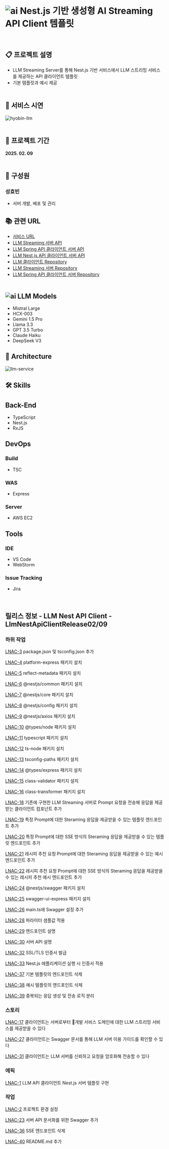 # ![ai](https://github.com/user-attachments/assets/4a4fece4-ce22-48f1-a1a1-a5804ab4ebc0) Nest.js 기반 생성형 AI  Streaming API Client 템플릿<br><br>

## 📋 프로젝트 설명
- LLM Streaming Server를 통해 Nest.js 기반 서비스에서 LLM 스트리밍 서비스를 제공하는 API 클라이언트 템플릿
- 기본 템플릿과 예시 제공
  <br><br>

## 📼 서비스 시연
![hyobin-llm](https://github.com/user-attachments/assets/f62ff497-d639-4176-b21a-e29d6cda76bd)
<br><br>

## 📅 프로젝트 기간
<b>2025. 02. 09</b>
<br><br>

## 👫 구성원

### 성효빈
- 서버 개발, 배포 및 관리
  <br>

## 📚 관련 URL
- [서비스 URL](https://hyobin-llm.vercel.app)
- [LLM Streaming 서버 API](https://hyobin-llm.duckdns.org/docs)
- [LLM Spring API 클라이언트 서버 API](https://hyobin-llm-spring.duckdns.org/swagger-ui/index.html)
- [LLM Nest.js API 클라이언트 서버 API](https://hyobin-llm-nest.duckdns.org/api)
- [LLM 클라이언트 Repository](https://github.com/hellmir/LLM-Streaming-Client)
- [LLM Streaming 서버 Repository](https://github.com/hellmir/LLM-Streaming-Server)
- [LLM Spring API 클라이언트 서버 Repository](https://github.com/hellmir/LLM-Spring-API-Client)
  <br><br>

## ![ai](https://github.com/user-attachments/assets/d2cdfacc-c141-400c-9ba4-3f77d7664714) LLM Models
- Mistral Large
- HCX-003
- Gemini 1.5 Pro
- Llama 3.3
- GPT 3.5 Turbo
- Claude Haiku
- DeepSeek V3

## 🗼 Architecture
![llm-service](https://github.com/user-attachments/assets/e12f5131-d55a-4142-bae1-f58b40b91784)

## 🛠️ Skills

## Back-End
- TypeScript
- Nest.js
- RxJS
  <br>

## DevOps

### Build
- TSC

### WAS
- Express

### Server
- AWS EC2
  <br>

## Tools

### IDE
- VS Code
- WebStorm

### Issue Tracking
- Jira
<br>

## 릴리스 정보 - LLM Nest API Client - LlmNestApiClientRelease02/09

### 하위 작업

[LNAC-3](https://langchain.atlassian.net/browse/LNAC-3) package.json 및 tsconfig.json 추가

[LNAC-4](https://langchain.atlassian.net/browse/LNAC-4) platform-express 패키지 설치

[LNAC-5](https://langchain.atlassian.net/browse/LNAC-5) reflect-metadata 패키지 설치

[LNAC-6](https://langchain.atlassian.net/browse/LNAC-6) @nestjs/common 패키지 설치

[LNAC-7](https://langchain.atlassian.net/browse/LNAC-7) @nestjs/core 패키지 설치

[LNAC-8](https://langchain.atlassian.net/browse/LNAC-8) @nestjs/config 패키지 설치

[LNAC-9](https://langchain.atlassian.net/browse/LNAC-9) @nestjs/axios 패키지 설치

[LNAC-10](https://langchain.atlassian.net/browse/LNAC-10) @types/node 패키지 설치

[LNAC-11](https://langchain.atlassian.net/browse/LNAC-11) typescript 패키지 설치

[LNAC-12](https://langchain.atlassian.net/browse/LNAC-12) ts-node 패키지 설치

[LNAC-13](https://langchain.atlassian.net/browse/LNAC-13) tsconfig-paths  패키지 설치

[LNAC-14](https://langchain.atlassian.net/browse/LNAC-14) @types/express 패키지 설치

[LNAC-15](https://langchain.atlassian.net/browse/LNAC-15) class-validator 패키지 설치

[LNAC-16](https://langchain.atlassian.net/browse/LNAC-16) class-transformer 패키지 설치

[LNAC-18](https://langchain.atlassian.net/browse/LNAC-18) 기존에 구현한 LLM Streaming 서버로 Prompt 요청을 전송해 응답을 제공받는 클라이언트 컴포넌트 추가

[LNAC-19](https://langchain.atlassian.net/browse/LNAC-19) 특정 Prompt에 대한 Steraming 응답을 제공받을 수 있는 템플릿 엔드포인트 추가

[LNAC-20](https://langchain.atlassian.net/browse/LNAC-20) 특정 Prompt에 대한 SSE 방식의 Steraming 응답을 제공받을 수 있는 템플릿 엔드포인트 추가

[LNAC-21](https://langchain.atlassian.net/browse/LNAC-21) 레시피 추천 요청 Prompt에 대한 Steraming 응답을 제공받을 수 있는 예시 엔드포인트 추가

[LNAC-22](https://langchain.atlassian.net/browse/LNAC-22) 레시피 추천 요청 Prompt에 대한 SSE 방식의 Steraming 응답을 제공받을 수 있는 레시피 추천 예시 엔드포인트 추가

[LNAC-24](https://langchain.atlassian.net/browse/LNAC-24) @nestjs/swagger 패키지 설치

[LNAC-25](https://langchain.atlassian.net/browse/LNAC-25) swagger-ui-express 패키지 설치

[LNAC-26](https://langchain.atlassian.net/browse/LNAC-26) main.ts에 Swagger 설정 추가

[LNAC-28](https://langchain.atlassian.net/browse/LNAC-28) 파라미터 샘플값 적용

[LNAC-29](https://langchain.atlassian.net/browse/LNAC-29) 엔드포인트 설명

[LNAC-30](https://langchain.atlassian.net/browse/LNAC-30) 서버 API 설명

[LNAC-32](https://langchain.atlassian.net/browse/LNAC-32) SSL/TLS 인증서 발급

[LNAC-33](https://langchain.atlassian.net/browse/LNAC-33) Nest.js 애플리케이션 실행 시 인증서 적용

[LNAC-37](https://langchain.atlassian.net/browse/LNAC-37) 기본 템플릿의 엔드포인트 삭제

[LNAC-38](https://langchain.atlassian.net/browse/LNAC-38) 예시 템플릿의 엔드포인트 삭제

[LNAC-39](https://langchain.atlassian.net/browse/LNAC-39) 중복되는 응답 생성 및 전송 로직 분리

### 스토리

[LNAC-17](https://langchain.atlassian.net/browse/LNAC-17) 클라이언트는 서버로부터 개발 서비스 도메인에 대한 LLM 스트리밍 서비스를 제공받을 수 있다

[LNAC-27](https://langchain.atlassian.net/browse/LNAC-27)  클라이언트는 Swagger 문서를 통해 LLM 서버 이용 가이드를 확인할 수 있다

[LNAC-31](https://langchain.atlassian.net/browse/LNAC-31) 클라이언트는 LLM 서버를 신뢰하고 요청을 암호화해 전송할 수 있다

### 에픽

[LNAC-1](https://langchain.atlassian.net/browse/LNAC-1) LLM API 클라이언트 Nest.js 서버 템플릿 구현

### 작업

[LNAC-2](https://langchain.atlassian.net/browse/LNAC-2) 프로젝트 환경 설정

[LNAC-23](https://langchain.atlassian.net/browse/LNAC-23) 서버 API 문서화를 위한 Swagger 추가

[LNAC-36](https://langchain.atlassian.net/browse/LNAC-36) SSE 엔드포인트 삭제

[LNAC-40](https://langchain.atlassian.net/browse/LNAC-40) README.md 추가
